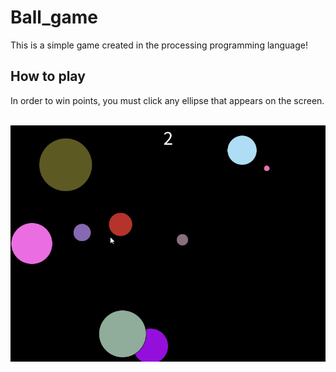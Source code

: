 # Ball_game
This is a simple game created in the processing programming language!

<h2> How to play </h2>
<p>
    In order to win points, you must click any ellipse that appears on the screen.
</p>

<br>
<img src="data/example.gif">
